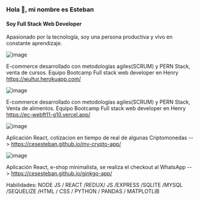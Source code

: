 ### Hola 👋, mi nombre es Esteban
#### Soy Full Stack Web Developer

Apasionado por la tecnología, soy una persona productiva y vivo en constante aprendizaje.

![image](https://user-images.githubusercontent.com/61483278/122298695-7584f080-ced3-11eb-88e6-eec0fec7f7d7.png)


E-commerce desarrollado con metodologías agiles(SCRUM) y PERN Stack, venta de cursos.
Equipo Bootcamp Full stack web developer en Henry
https://wultur.herokuapp.com/


![image](https://user-images.githubusercontent.com/61483278/122298606-5c7c3f80-ced3-11eb-8244-ece65abd8231.png)


E-commerce desarrollado con metodologías agiles(SCRUM) y PERN Stack, Venta de alimentos.
Equipo Bootcamp Full stack web developer en Henry
https://ec-webft11-g10.vercel.app/


![image](https://user-images.githubusercontent.com/61483278/122298676-6f8f0f80-ced3-11eb-9fc3-8b0c62dc7d2c.png)


Aplicación React, cotizacion en tiempo de real de algunas Criptomonedas --> https://cesesteban.github.io/my-crypto-app/


![image](https://user-images.githubusercontent.com/61483278/122298647-6605a780-ced3-11eb-88c9-c762adda1b1f.png)



Aplicación React, e-shop minimalista, se realiza el checkout al WhatsApp --> https://cesesteban.github.io/ginkgo-app/


Habilidades: NODE JS / REACT /REDUX/ JS /EXPRESS /SQLITE /MYSQL /SEQUELIZE  /HTML / CSS / PYTHON / PANDAS / MATPLOTLIB


